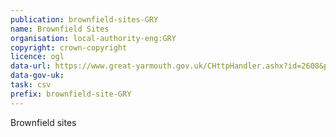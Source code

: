 ```yaml
---
publication: brownfield-sites-GRY
name: Brownfield Sites
organisation: local-authority-eng:GRY
copyright: crown-copyright
licence: ogl
data-url: https://www.great-yarmouth.gov.uk/CHttpHandler.ashx?id=2608&p=0
data-gov-uk: 
task: csv
prefix: brownfield-site-GRY
---
```


Brownfield sites

